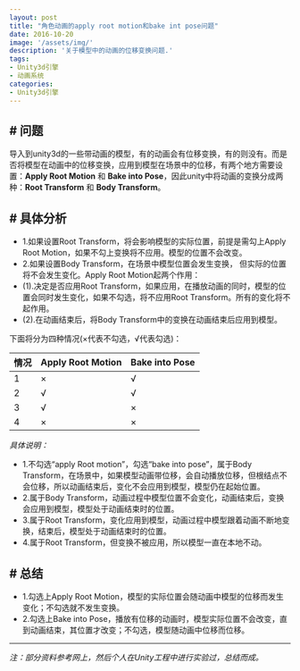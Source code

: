 ```yaml
---
layout: post
title: "角色动画的apply root motion和bake int pose问题"
date: 2016-10-20
image: '/assets/img/'
description: '关于模型中的动画的位移变换问题.'
tags:
- Unity3d引擎 
- 动画系统
categories:
- Unity3d引擎
---
```


## # 问题

导入到unity3d的一些带动画的模型，有的动画会有位移变换，有的则没有。而是否将模型在动画中的位移变换，应用到模型在场景中的位移，有两个地方需要设置：**Apply Root Motion** 和 **Bake into Pose**，因此unity中将动画的变换分成两种：**Root Transform** 和 **Body Transform**。


## # 具体分析

- 1.如果设置Root Transform，将会影响模型的实际位置，前提是需勾上Apply Root Motion，如果不勾上变换将不应用。模型的位置不会改变。
- 2.如果设置Body Transform，在场景中模型位置会发生变换，
但实际的位置将不会发生变化。Apply Root Motion起两个作用：
 - (1).决定是否应用Root Transform，如果应用，在播放动画的同时，模型的位置会同时发生变化，如果不勾选，将不应用Root Transform。所有的变化将不起作用。
 - (2).在动画结束后，将Body Transform中的变换在动画结束后应用到模型。

下面将分为四种情况(×代表不勾选，√代表勾选)：

 情况 | Apply Root Motion | Bake into Pose
---- | ------------- | ------------
1 | × | √ |
2 | √ | √ |
3 | √ | × |
4 | × | × 

*具体说明：*

- 1.不勾选“apply Root motion”，勾选“bake into pose”，属于Body  Transform，在场景中，如果模型动画带位移，会自动播放位移，但根结点不会位移，所以动画结束后，变化不会应用到模型，模型仍在起始位置。
- 2.属于Body Transform，动画过程中模型位置不会变化，动画结束后，变换会应用到模型，模型处于动画结束时的位置。
- 3.属于Root Transform，变化应用到模型，动画过程中模型跟着动画不断地变换，结束后，模型处于动画结束时的位置。
- 4.属于Root Transform，但变换不被应用，所以模型一直在本地不动。


## # 总结

- 1.勾选上Apply Root Motion，模型的实际位置会随动画中模型的位移而发生变化；不勾选就不发生变换。
- 2.勾选上Bake into Pose，播放有位移的动画时，模型实际位置不会改变，直到动画结束，其位置才改变；不勾选，模型随动画中位移而位移。


---

*注：部分资料参考网上，然后个人在Unity工程中进行实验过，总结而成。*